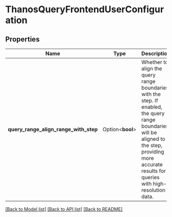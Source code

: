 # ThanosQueryFrontendUserConfiguration

## Properties

Name | Type | Description | Notes
------------ | ------------- | ------------- | -------------
**query_range_align_range_with_step** | Option<**bool**> | Whether to align the query range boundaries with the step. If enabled, the query range boundaries will be aligned to the step, providing more accurate results for queries with high-resolution data. | [optional][default to true]

[[Back to Model list]](../README.md#documentation-for-models) [[Back to API list]](../README.md#documentation-for-api-endpoints) [[Back to README]](../README.md)


